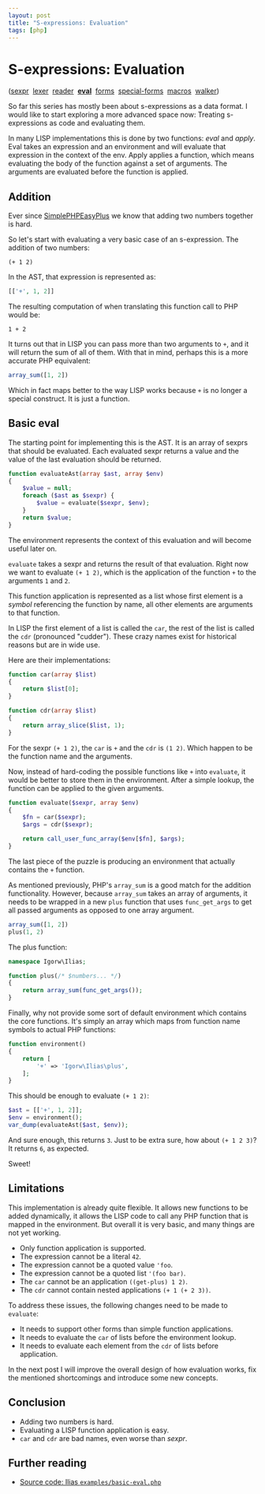 ```yaml
---
layout: post
title: "S-expressions: Evaluation"
tags: [php]
---
```


# S-expressions: Evaluation

([sexpr](/2012/12/06/sexpr.html)
&nbsp;[lexer](/2012/12/07/sexpr-lexer.html)
&nbsp;[reader](/2012/12/08/sexpr-reader.html)
&nbsp;[**eval**](/2012/12/12/sexpr-eval.html)
&nbsp;[forms](/2012/12/13/sexpr-forms.html)
&nbsp;[special-forms](/2012/12/14/sexpr-special-forms.html)
&nbsp;[macros](/2012/12/29/sexpr-macros.html)
&nbsp;[walker](/2012/12/30/sexpr-walker.html))

So far this series has mostly been about s-expressions as a data format. I
would like to start exploring a more advanced space now: Treating
s-expressions as code and evaluating them.

In many LISP implementations this is done by two functions: *eval* and
*apply*. Eval takes an expression and an environment and will evaluate that
expression in the context of the env. Apply applies a function, which means
evaluating the body of the function against a set of arguments. The arguments
are evaluated before the function is applied.

## Addition

Ever since [SimplePHPEasyPlus](https://github.com/Herzult/SimplePHPEasyPlus)
we know that adding two numbers together is hard.

So let's start with evaluating a very basic case of an s-expression. The
addition of two numbers:

    (+ 1 2)

In the AST, that expression is represented as:

~~~php
[['+', 1, 2]]
~~~

The resulting computation of when translating this function call to PHP would
be:

    1 + 2

It turns out that in LISP you can pass more than two arguments to `+`, and it
will return the sum of all of them. With that in mind, perhaps this is a more
accurate PHP equivalent:

~~~php
array_sum([1, 2])
~~~

Which in fact maps better to the way LISP works because `+` is no longer a
special construct. It is just a function.

## Basic eval

The starting point for implementing this is the AST. It is an array of sexprs
that should be evaluated. Each evaluated sexpr returns a value and the value
of the last evaluation should be returned.

~~~php
function evaluateAst(array $ast, array $env)
{
    $value = null;
    foreach ($ast as $sexpr) {
        $value = evaluate($sexpr, $env);
    }
    return $value;
}
~~~

The environment represents the context of this evaluation and will become
useful later on.

`evaluate` takes a sexpr and returns the result of that evaluation. Right now
we want to evaluate `(+ 1 2)`, which is the application of the function `+` to
the arguments `1` and `2`.

This function application is represented as a list whose first element is a
*symbol* referencing the function by name, all other elements are arguments to
that function.

In LISP the first element of a list is called the `car`, the rest of the list
is called the `cdr` (pronounced "cudder"). These crazy names exist for
historical reasons but are in wide use.

Here are their implementations:

~~~php
function car(array $list)
{
    return $list[0];
}

function cdr(array $list)
{
    return array_slice($list, 1);
}
~~~

For the sexpr `(+ 1 2)`, the `car` is `+` and the `cdr` is `(1 2)`. Which
happen to be the function name and the arguments.

Now, instead of hard-coding the possible functions like `+` into `evaluate`,
it would be better to store them in the environment. After a simple lookup,
the function can be applied to the given arguments.

~~~php
function evaluate($sexpr, array $env)
{
    $fn = car($sexpr);
    $args = cdr($sexpr);

    return call_user_func_array($env[$fn], $args);
}
~~~

The last piece of the puzzle is producing an environment that actually
contains the `+` function.

As mentioned previously, PHP's `array_sum` is a good match for the addition
functionality. However, because `array_sum` takes an array of arguments, it
needs to be wrapped in a new `plus` function that uses `func_get_args` to get
all passed arguments as opposed to one array argument.

~~~php
array_sum([1, 2])
plus(1, 2)
~~~

The plus function:

~~~php
namespace Igorw\Ilias;

function plus(/* $numbers... */)
{
    return array_sum(func_get_args());
}
~~~

Finally, why not provide some sort of default environment which contains the
core functions. It's simply an array which maps from function name symbols to
actual PHP functions:

~~~php
function environment()
{
    return [
        '+' => 'Igorw\Ilias\plus',
    ];
}
~~~

This should be enough to evaluate `(+ 1 2)`:

~~~php
$ast = [['+', 1, 2]];
$env = environment();
var_dump(evaluateAst($ast, $env));
~~~

And sure enough, this returns `3`. Just to be extra sure, how about
`(+ 1 2 3)`? It returns `6`, as expected.

Sweet!

## Limitations

This implementation is already quite flexible. It allows new functions to be
added dynamically, it allows the LISP code to call any PHP function that is
mapped in the environment. But overall it is very basic, and many things are
not yet working.

* Only function application is supported.
* The expression cannot be a literal `42`.
* The expression cannot be a quoted value `'foo`.
* The expression cannot be a quoted list `'(foo bar)`.
* The `car` cannot be an application `((get-plus) 1 2)`.
* The `cdr` cannot contain nested applications `(+ 1 (+ 2 3))`.

To address these issues, the following changes need to be made to `evaluate`:

* It needs to support other forms than simple function applications.
* It needs to evaluate the `car` of lists before the environment lookup.
* It needs to evaluate each element from the `cdr` of lists before application.

In the next post I will improve the overall design of how evaluation works,
fix the mentioned shortcomings and introduce some new concepts.

## Conclusion

* Adding two numbers is hard.
* Evaluating a LISP function application is easy.
* `car` and `cdr` are bad names, even worse than *sexpr*.

## Further reading

* [Source code: Ilias `examples/basic-eval.php`](https://github.com/igorw/ilias/blob/master/examples/basic-eval.php)
